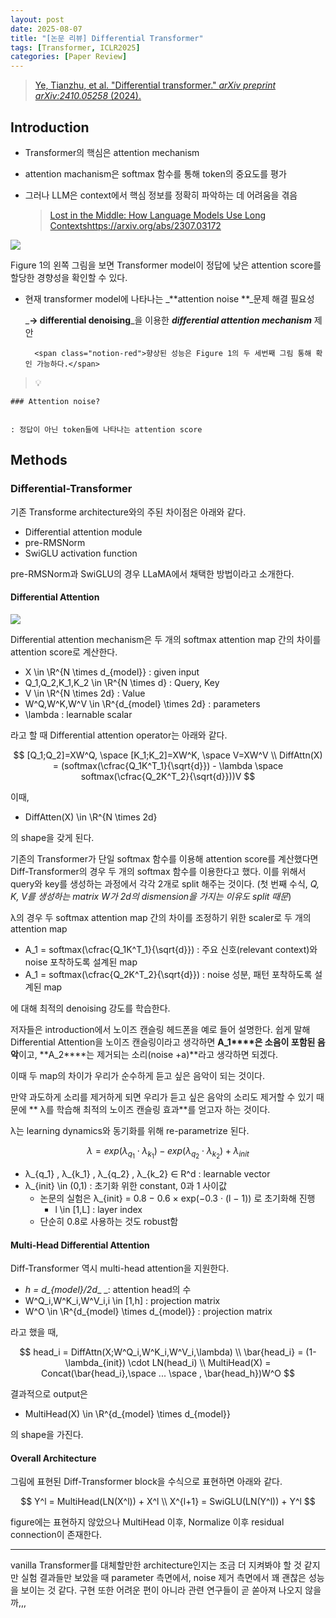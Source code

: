 ```yaml
---
layout: post
date: 2025-08-07
title: "[논문 리뷰] Differential Transformer"
tags: [Transformer, ICLR2025]
categories: [Paper Review]
---
```


> [Ye, Tianzhu, et al. "Differential transformer." ](https://arxiv.org/abs/2410.05258)[_arXiv preprint arXiv:2410.05258_](https://arxiv.org/abs/2410.05258)[ (2024).](https://arxiv.org/abs/2410.05258)



## Introduction

- Transformer의 핵심은 attention mechanism
- attention machanism은 softmax 함수를 통해 token의 중요도를 평가
- 그러나 LLM은 context에서 핵심 정보를 정확히 파악하는 데 어려움을 겪음

	> [Lost in the Middle: How Language Models Use Long Contextshttps://arxiv.org/abs/2307.03172](https://arxiv.org/abs/2307.03172)


![](https://prod-files-secure.s3.us-west-2.amazonaws.com/542b861c-36a8-4051-84e5-8804b6728dba/9083ea56-691a-4752-ae26-47f403431ac8/image.png?X-Amz-Algorithm=AWS4-HMAC-SHA256&X-Amz-Content-Sha256=UNSIGNED-PAYLOAD&X-Amz-Credential=ASIAZI2LB4662QN6KHFM%2F20250823%2Fus-west-2%2Fs3%2Faws4_request&X-Amz-Date=20250823T230056Z&X-Amz-Expires=3600&X-Amz-Security-Token=IQoJb3JpZ2luX2VjEN7%2F%2F%2F%2F%2F%2F%2F%2F%2F%2FwEaCXVzLXdlc3QtMiJHMEUCIQDE6HBMGl%2BA%2FrHkHTbmUjghM6%2FrCfuajsadn10Z5opwPAIgXbJXDoRs6rKHe7zDe2yteKgDgf2NWkyJr1wPUbq21IUq%2FwMINxAAGgw2Mzc0MjMxODM4MDUiDKwm9bfMVIMd0lU1lircA0mxZ2uWyLw4TQlCskSXwNZlLMZtKtdmYnYI9zK2rNls1wG9Rmgwxhh4WeTbMV%2FxIP9S1ei7GygmZlnznaGGXr2nPXQpk3PPn0FnAoF7W4C1A%2BpC5VVediS%2BhxzHG6LSDxxVa5gAnH6LtYnPeifEp7%2F7ejY3y7A3ak4tnFKJf9KqGiF0Kn6zgjfIo9w7RVToaOtuzWEKmZs0jKNG4MfgrzEDzfDnbCXkAl55oglwqlcMcxZpdWESnDfZgvx1PQqODgM7Bg2AZp1d%2FmB7rnhu79XpgHOCyZA40VhXxoepno5naZZ%2BjPOMVlQi%2BhIRui7ouBRkXQu8hDvdf%2FYO2c2QeQi6Ei8Z9iusz9uU9%2Bf2ZjDKA9ZBy2g6ezsvsRtx5USSxfkCr4uetUDu8T%2FYQ6kbj2ZZiHaUdiXTbLS3J0cAm3qg%2FBvFK3h6hw2eslmsALu94aSxE4F131Xzp1CZFUIiOJol4mQD%2FSSlliTQtEwq6btUJLw6PIyPDe0XZsg9LCEZ16UBGoLXg0opwI4s5CUPynoKJariZPGvKbNwU%2BjqVeuI9OUUAyzUf51Q%2FVv9rN%2FWv%2FBZDvJbYtwnXOV%2Bb%2BmHUhmVhnQqyEmiZFjadBp2DjUOKNjATmR1%2FTnzrcJ6ML3nqMUGOqUBjG%2FEg0abjuLuV0OUCVGWrHXY%2BCxFwL8JPlrKknphvD8e8BAqYVVjOaeab9tXgOpa2MRElLIwR4MsEqO4EeBNHbXqtV4%2Be%2F3V5FfUng7chzki%2Bqkx0V7rQfS%2BM3ADdvQN5qLVorW3yWzngQXjiQmC1HRXIwbned%2FVsY4nszCtS%2F0fgVHcLIADYd5a1M2S39xjNMib4G7CmZtoKZaAUvoKcrWnzAaP&X-Amz-Signature=4b9e950c34cebcdcd993d27735f59e31386595df7071f883765dddb7e09014ae&X-Amz-SignedHeaders=host&x-amz-checksum-mode=ENABLED&x-id=GetObject)


Figure 1의 왼쪽 그림을 보면 Transformer model이 정답에 낮은 attention score를 할당한 경향성을 확인할 수 있다.

- 현재 transformer model에 나타나는 _**attention noise **_문제 해결 필요성

	_**→ differential denoising**_을 이용한 _**differential attention mechanism**_ 제안


		<span class="notion-red">향상된 성능은 Figure 1의 두 세번째 그림 통해 확인 가능하다.</span>


> 💡 


	### Attention noise?


	: 정답이 아닌 token들에 나타나는 attention score



## Methods



### Differential-Transformer


기존 Transforme architecture와의 주된 차이점은 아래와 같다.

- Differential attention module
- pre-RMSNorm
- SwiGLU activation function

pre-RMSNorm과 SwiGLU의 경우 LLaMA에서 채택한 방법이라고 소개한다.



#### Differential Attention


![](https://prod-files-secure.s3.us-west-2.amazonaws.com/542b861c-36a8-4051-84e5-8804b6728dba/116d70b2-1963-4810-9167-f4c7d8a06e8f/image.png?X-Amz-Algorithm=AWS4-HMAC-SHA256&X-Amz-Content-Sha256=UNSIGNED-PAYLOAD&X-Amz-Credential=ASIAZI2LB4662QN6KHFM%2F20250823%2Fus-west-2%2Fs3%2Faws4_request&X-Amz-Date=20250823T230056Z&X-Amz-Expires=3600&X-Amz-Security-Token=IQoJb3JpZ2luX2VjEN7%2F%2F%2F%2F%2F%2F%2F%2F%2F%2FwEaCXVzLXdlc3QtMiJHMEUCIQDE6HBMGl%2BA%2FrHkHTbmUjghM6%2FrCfuajsadn10Z5opwPAIgXbJXDoRs6rKHe7zDe2yteKgDgf2NWkyJr1wPUbq21IUq%2FwMINxAAGgw2Mzc0MjMxODM4MDUiDKwm9bfMVIMd0lU1lircA0mxZ2uWyLw4TQlCskSXwNZlLMZtKtdmYnYI9zK2rNls1wG9Rmgwxhh4WeTbMV%2FxIP9S1ei7GygmZlnznaGGXr2nPXQpk3PPn0FnAoF7W4C1A%2BpC5VVediS%2BhxzHG6LSDxxVa5gAnH6LtYnPeifEp7%2F7ejY3y7A3ak4tnFKJf9KqGiF0Kn6zgjfIo9w7RVToaOtuzWEKmZs0jKNG4MfgrzEDzfDnbCXkAl55oglwqlcMcxZpdWESnDfZgvx1PQqODgM7Bg2AZp1d%2FmB7rnhu79XpgHOCyZA40VhXxoepno5naZZ%2BjPOMVlQi%2BhIRui7ouBRkXQu8hDvdf%2FYO2c2QeQi6Ei8Z9iusz9uU9%2Bf2ZjDKA9ZBy2g6ezsvsRtx5USSxfkCr4uetUDu8T%2FYQ6kbj2ZZiHaUdiXTbLS3J0cAm3qg%2FBvFK3h6hw2eslmsALu94aSxE4F131Xzp1CZFUIiOJol4mQD%2FSSlliTQtEwq6btUJLw6PIyPDe0XZsg9LCEZ16UBGoLXg0opwI4s5CUPynoKJariZPGvKbNwU%2BjqVeuI9OUUAyzUf51Q%2FVv9rN%2FWv%2FBZDvJbYtwnXOV%2Bb%2BmHUhmVhnQqyEmiZFjadBp2DjUOKNjATmR1%2FTnzrcJ6ML3nqMUGOqUBjG%2FEg0abjuLuV0OUCVGWrHXY%2BCxFwL8JPlrKknphvD8e8BAqYVVjOaeab9tXgOpa2MRElLIwR4MsEqO4EeBNHbXqtV4%2Be%2F3V5FfUng7chzki%2Bqkx0V7rQfS%2BM3ADdvQN5qLVorW3yWzngQXjiQmC1HRXIwbned%2FVsY4nszCtS%2F0fgVHcLIADYd5a1M2S39xjNMib4G7CmZtoKZaAUvoKcrWnzAaP&X-Amz-Signature=27c3e7142ead36a98e239b381817872c600d27238eb0f32f6a840a7e3fedf9dd&X-Amz-SignedHeaders=host&x-amz-checksum-mode=ENABLED&x-id=GetObject)


Differential attention mechanism은 두 개의 softmax attention map 간의 차이를 attention score로 계산한다.

- X \in \R^{N \times d\_{model}} : given input
- Q\_1,Q\_2,K\_1,K\_2 \in \R^{N \times d} : Query, Key
- V \in \R^{N \times 2d} : Value
- W^Q,W^K,W^V \in \R^{d\_{model} \times 2d} : parameters
- \lambda : learnable scalar

라고 할 때 Differential attention operator는 아래와 같다.


$$
[Q_1;Q_2]=XW^Q, \space [K_1;K_2]=XW^K, \space V=XW^V \\
DiffAttn(X) = (softmax(\cfrac{Q_1K^T_1}{\sqrt{d}}) - \lambda \space softmax(\cfrac{Q_2K^T_2}{\sqrt{d}}))V
$$


이때,

- DiffAtten(X) \in \R^{N \times 2d}

의 shape을 갖게 된다.


기존의 Transformer가 단일 softmax 함수를 이용해 attention score를 계산했다면 Diff-Transformer의 경우 두 개의 softmax 함수를 이용한다고 했다. 이를 위해서 query와 key를 생성하는 과정에서 각각 2개로 split 해주는 것이다. <span class="notion-red">(첫 번째 수식, </span><span class="notion-red">_Q, K, V를 생성하는 matrix W가 2d의 dismension을 가지는 이유도 split 때문_</span><span class="notion-red">)</span>


 λ의 경우 두 softmax attention map 간의 차이를 조정하기 위한 scaler로 두 개의 attention map

- A\_1 = softmax(\cfrac{Q\_1K^T\_1}{\sqrt{d}}) : 주요 신호(relevant context)와 noise 포착하도록 설계된 map
- A\_1 = softmax(\cfrac{Q\_2K^T\_2}{\sqrt{d}}) : noise 성분, 패턴 포착하도록 설계된 map 

에 대해 최적의 denoising 강도를 학습한다.


저자들은 introduction에서 노이즈 캔슬링 헤드폰을 예로 들어 설명한다. 쉽게 말해 Differential Attention을 노이즈 캔슬링이라고 생각하면 **A\_1****은 소음이 포함된 음악**이고, **A\_2****는 제거되는 소리(noise +a)**라고 생각하면 되겠다. 


이때 두 map의 차이가 우리가 순수하게 듣고 싶은 음악이 되는 것이다. 


만약 과도하게 소리를 제거하게 되면 우리가 듣고 싶은 음악의 소리도 제거할 수 있기 때문에 ** λ를 학습해 최적의 노이즈 캔슬링 효과**를 얻고자 하는 것이다.


λ는 learning dynamics와 동기화를 위해 re-parametrize 된다.


$$
\lambda = exp(\lambda_{q_1} \cdot \lambda_{k_1}) - exp(\lambda_{q_2} \cdot \lambda_{k_2}) + \lambda_{init}
$$

- λ\_{q\_1} , λ\_{k\_1} , λ\_{q\_2} , λ\_{k\_2} ∈ R^d : learnable vector
- λ\_{init} \in (0,1) : 초기화 위한 constant, 0과 1 사이값
	- 논문의 실험은 λ\_{init} = 0.8 − 0.6 × exp(−0.3 · (l − 1)) 로 초기화해 진행
		- l \in [1,L] : layer index
	- 단순히 0.8로 사용하는 것도 robust함


#### **Multi-Head Differential Attention**


Diff-Transformer 역시 multi-head attention을 지원한다.

- _h = d\_{model}/2d__ _: attention head의 수
- W^Q\_i,W^K\_i,W^V\_i,i \in [1,h] : projection matrix
- W^O \in \R^{d\_{model} \times d\_{model}} : projection matrix

라고 했을 때,


$$
head_i = DiffAttn(X;W^Q_i,W^K_i,W^V_i,\lambda) \\
\bar{head_i} = (1-\lambda_{init}) \cdot LN(head_i) \\
MultiHead(X) = Concat(\bar{head_i},\space ... \space , \bar{head_h})W^O
$$


결과적으로 output은

- MultiHead(X) \in \R^{d\_{model} \times d\_{model}}

의 shape을 가진다.



#### Overall Architecture


그림에 표현된 Diff-Transformer block을 수식으로 표현하면 아래와 같다.


$$
Y^l = MultiHead(LN(X^l)) + X^l \\
X^{l+1} = SwiGLU(LN(Y^l)) + Y^l
$$


figure에는 표현하지 않았으나 MultiHead 이후, Normalize 이후 residual connection이 존재한다.


---


vanilla Transformer를 대체할만한 architecture인지는 조금 더 지켜봐야 할 것 같지만 실험 결과들만 보았을 때 parameter 측면에서, noise 제거 측면에서 꽤 괜찮은 성능을 보이는 것 같다. 구현 또한 어려운 편이 아니라 관련 연구들이 곧 쏟아져 나오지 않을까,,,

